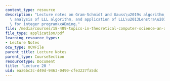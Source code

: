 ```yaml
---
content_type: resource
description: "Lecture notes on Gram-Schmidt and Gauss\u2019s algorithm, the LLL algorithm,\
  \ analysis of LLL algorithm, and application of LLL\u2013Lenstra\u2019s algorithm\
  \ for integer program\xADming."
file: /media/courses/18-409-topics-in-theoretical-computer-science-an-algorithmists-toolkit-fall-2009/eaa6bc3cd49d94630490cfe3227fa5dc_MIT18_409F09_scribe20.pdf
file_type: application/pdf
learning_resource_types:
- Lecture Notes
ocw_type: OCWFile
parent_title: Lecture Notes
parent_type: CourseSection
resourcetype: Document
title: 'Lecture 20 '
uid: eaa6bc3c-d49d-9463-0490-cfe3227fa5dc
---
```

